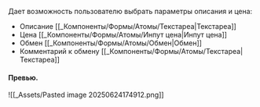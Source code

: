 Дает возможность пользователю выбрать параметры описания и цена:
- Описание [[_Компоненты/Формы/Атомы/Текстареа|Текстареа]]
- Цена [[_Компоненты/Формы/Атомы/Инпут цена|Инпут цена]]
- Обмен [[_Компоненты/Формы/Атомы/Обмен|Обмен]]
- Комментарий к обмену [[_Компоненты/Формы/Атомы/Текстареа|Текстареа]]
#### Превью.
![[_Assets/Pasted image 20250624174912.png]]